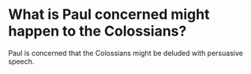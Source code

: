 # What is Paul concerned might happen to the Colossians?

Paul is concerned that the Colossians might be deluded with persuasive speech.
